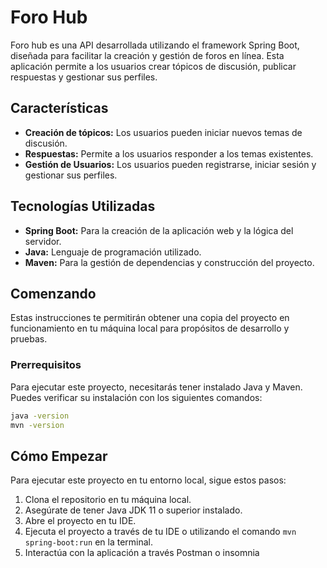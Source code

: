 # Foro Hub

Foro hub es una API desarrollada utilizando el framework Spring Boot, diseñada para facilitar la creación y gestión de foros en línea. Esta aplicación permite a los usuarios crear tópicos de discusión, publicar respuestas y gestionar sus perfiles.

## Características

- **Creación de tópicos:** Los usuarios pueden iniciar nuevos temas de discusión.
- **Respuestas:** Permite a los usuarios responder a los temas existentes.
- **Gestión de Usuarios:** Los usuarios pueden registrarse, iniciar sesión y gestionar sus perfiles.

## Tecnologías Utilizadas

- **Spring Boot:** Para la creación de la aplicación web y la lógica del servidor.
- **Java:** Lenguaje de programación utilizado.
- **Maven:** Para la gestión de dependencias y construcción del proyecto.

## Comenzando

Estas instrucciones te permitirán obtener una copia del proyecto en funcionamiento en tu máquina local para propósitos de desarrollo y pruebas.

### Prerrequisitos

Para ejecutar este proyecto, necesitarás tener instalado Java y Maven. Puedes verificar su instalación con los siguientes comandos:

```bash
java -version
mvn -version
```
## Cómo Empezar

Para ejecutar este proyecto en tu entorno local, sigue estos pasos:

1. Clona el repositorio en tu máquina local.
2. Asegúrate de tener Java JDK 11 o superior instalado.
3. Abre el proyecto en tu IDE.
4. Ejecuta el proyecto a través de tu IDE o utilizando el comando `mvn spring-boot:run` en la terminal.
5. Interactúa con la aplicación a través Postman o insomnia
